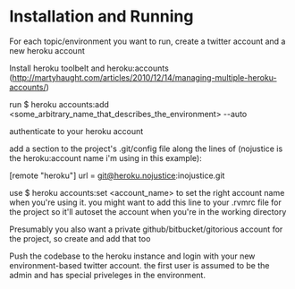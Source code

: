 Installation and Running
===

For each topic/environment you want to run, create a twitter account and a new heroku account

Install heroku toolbelt and heroku:accounts (http://martyhaught.com/articles/2010/12/14/managing-multiple-heroku-accounts/)

run $ heroku accounts:add <some_arbitrary_name_that_describes_the_environment> --auto

authenticate to your heroku account

add a section to the project's .git/config file along the lines of (nojustice is the heroku:account name i'm using in this example):

[remote "heroku"]
	url = git@heroku.nojustice:inojustice.git

use $ heroku accounts:set <account_name>
to set the right account name when you're using it. you might want to add this line to your .rvmrc file for the project so it'll autoset the account when you're in the working directory

Presumably you also want a private github/bitbucket/gitorious account for the project, so create and add that too

Push the codebase to the heroku instance and login with your new environment-based twitter account. the first user is assumed to be the admin and has special priveleges in the environment.
